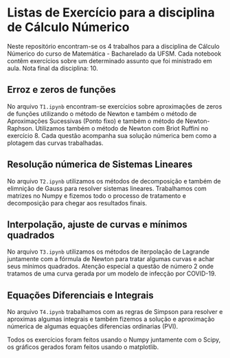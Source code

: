 # Listas de Exercício para a disciplina de Cálculo Númerico 

Neste repositório encontram-se os 4 trabalhos para a disciplina de Cálculo Númerico do curso de Matemática - Bacharelado da UFSM. Cada notebook contêm exercícios sobre um determinado assunto que foi ministrado em aula. Nota final da disciplina: 10.

## Erroz e zeros de funções

No arquivo ```T1.ipynb``` encontram-se exercícios sobre aproximações de zeros de funções utilizando o método de Newton e também o método de Aproximações Sucessivas (Ponto fixo) e também o método de Newton-Raphson. Utilizamos também o método de Newton com Briot Ruffini no exercício 8. Cada questão acompanha sua solução númerica bem como a plotagem das curvas trabalhadas.

## Resolução númerica de Sistemas Lineares

No arquivo ```T2.ipynb``` utilizamos os métodos de decomposição e também de elimnição de Gauss para resolver sistemas lineares. Trabalhamos com matrizes no Numpy e fizemos todo o processo de tratamento e decomposição para chegar aos resultados finais.

## Interpolação, ajuste de curvas e mínimos quadrados

No arquivo ```T3.ipynb``` utilizamos os métodos de iterpolação de Lagrande juntamente com a fórmula de Newton para tratar algumas curvas e achar seus mínimos quadrados. Atenção especial a questão de número 2 onde tratamos de uma curva gerada por um modelo de infecção por COVID-19.

## Equações Diferenciais e Integrais

No arquivo ```T4.ipynb``` trabalhamos com as regras de Simpson para resolver e aproximas algumas integrais e também fizemos a solução e aproximação númerica  de algumas equações diferencias ordinarias (PVI).

Todos os exercícios foram feitos usando o Numpy juntamente com o Scipy, os gráficos gerados foram feitos usando o matplotlib.
